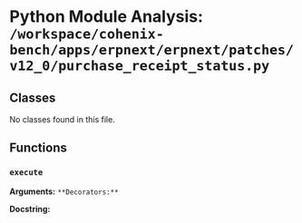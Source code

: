 # Python Module Analysis: `/workspace/cohenix-bench/apps/erpnext/erpnext/patches/v12_0/purchase_receipt_status.py`

## Classes

No classes found in this file.


## Functions

### `execute`
**Arguments:** ``
**Decorators:** ``

**Docstring:**
```

```

